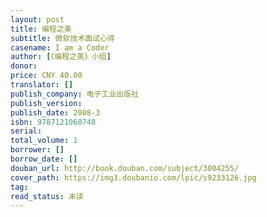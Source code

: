 ```yaml
---
layout: post
title: 编程之美
subtitle: 微软技术面试心得
casename: I am a Coder
author: [《编程之美》小组]
donor: 
price: CNY 40.00
translator: []
publish_company: 电子工业出版社
publish_version: 
publish_date: 2008-3
isbn: 9787121060748
serial: 
total_volume: 1
borrower: []
borrow_date: []
douban_url: http://book.douban.com/subject/3004255/
cover_path: https://img3.doubanio.com/lpic/s9233126.jpg
tag: 
read_status: 未读
---
```

